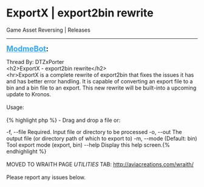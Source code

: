# ExportX | export2bin rewrite
Game Asset Reversing | Releases

---
<strong style="font-size: 1.4em;"><span style="text-decoration: underline;text-decoration-color: #34a7f9;"><span style="color:#34a7f9;">ModmeBot</span></span>:</strong>

<p>Thread By: DTZxPorter<br />&lt;h2&gt;ExportX - export2bin rewrite&lt;/h2&gt;<br />&lt;hr&gt;ExportX is a complete rewrite of export2bin that fixes the issues it has and has better error handling. It is capable of converting an export file to a bin and a bin file to an export. This new rewrite will be built-into a upcoming update to Kronos.<br /> <br />Usage:<br /> <br />{% highlight php %}
- Drag and drop a file or:

  -f, --file    Required. Input file or directory to be processed
  -o, --out     The output file (or directory path of which to export to)
  -m, --mode    (Default: bin) Tool export mode (export, bin)
  --help        Display this help screen.{% endhighlight %}
 <br /> <br />MOVED TO WRAITH PAGE *UTILITIES* TAB: <a href="http://aviacreations.com/wraith/">http://aviacreations.com/wraith/</a><br /> <br />Please report any issues below.</p>
